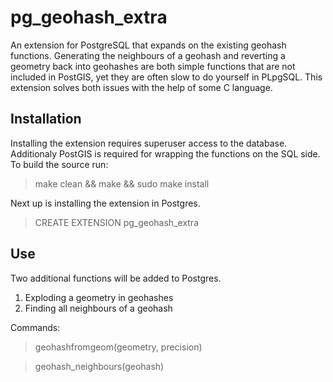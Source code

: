 # pg_geohash_extra

An extension for PostgreSQL that expands on the existing geohash functions. Generating the neighbours of a geohash and reverting a geometry back into geohashes are both simple functions that are not included in PostGIS, yet they are often slow to do yourself in PLpgSQL. This extension solves both issues with the help of some C language.

## Installation

Installing the extension requires superuser access to the database. Additionaly PostGIS is required for wrapping the functions on the SQL side. To build the source run:

>make clean && make && sudo make install

Next up is installing the extension in Postgres.

>CREATE EXTENSION pg_geohash_extra

## Use

Two additional functions will be added to Postgres.

1. Exploding a geometry in geohashes
2. Finding all neighbours of a geohash

Commands:
>geohashfromgeom(geometry, precision)

>geohash_neighbours(geohash)

